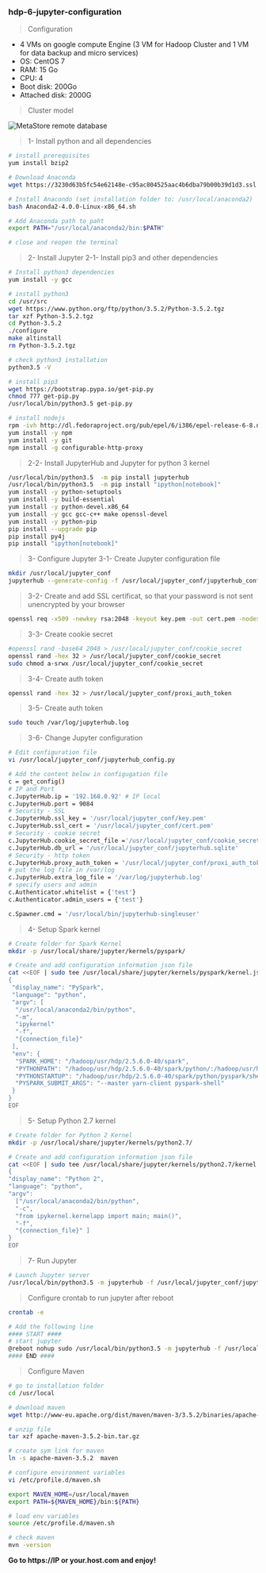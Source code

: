 ### hdp-6-jupyter-configuration

> Configuration
- 4 VMs on google compute Engine (3 VM for Hadoop Cluster and 1 VM for data backup and micro services)
- OS: CentOS 7
- RAM: 15 Go
- CPU: 4
- Boot disk: 200Go
- Attached disk: 2000G

> Cluster model

![MetaStore remote database](https://github.com/gamboabdoulraoufou/hdp-1-host-config/blob/master/img/archi_v2.png)


> 1- Install python and all dependencies
```sh
# install prerequisites
yum install bzip2

# Download Anaconda
wget https://3230d63b5fc54e62148e-c95ac804525aac4b6dba79b00b39d1d3.ssl.cf1.rackcdn.com/Anaconda2-4.0.0-Linux-x86_64.sh

# Install Anacondo (set installation folder to: /usr/local/anaconda2)
bash Anaconda2-4.0.0-Linux-x86_64.sh

# Add Anaconda path to paht
export PATH="/usr/local/anaconda2/bin:$PATH"

# close and reopen the terminal

  ```
  
> 2- Install Jupyter 
> 2-1- Install pip3 and other dependencies
```sh
# Install python3 dependencies
yum install -y gcc

# install python3
cd /usr/src
wget https://www.python.org/ftp/python/3.5.2/Python-3.5.2.tgz
tar xzf Python-3.5.2.tgz
cd Python-3.5.2
./configure
make altinstall
rm Python-3.5.2.tgz

# check python3 installation
python3.5 -V

# install pip3
wget https://bootstrap.pypa.io/get-pip.py
chmod 777 get-pip.py
/usr/local/bin/python3.5 get-pip.py

# install nodejs 
rpm -ivh http://dl.fedoraproject.org/pub/epel/6/i386/epel-release-6-8.noarch.rpm
yum install -y npm
yum install -y git
npm install -g configurable-http-proxy
```

> 2-2- Install JupyterHub and Jupyter for python 3 kernel
```sh
/usr/local/bin/python3.5  -m pip install jupyterhub
/usr/local/bin/python3.5  -m pip install "ipython[notebook]"
yum install -y python-setuptools
yum install -y build-essential
yum install -y python-devel.x86_64
yum install -y gcc gcc-c++ make openssl-devel
yum install -y python-pip
pip install --upgrade pip
pip install py4j
pip install "ipython[notebook]"

```

> 3- Configure Jupyter 
> 3-1- Create Jupyter configuration file
```sh
mkdir /usr/local/jupyter_conf
jupyterhub --generate-config -f /usr/local/jupyter_conf/jupyterhub_config.py

```

> 3-2- Create and add SSL certificat, so that your password is not sent unencrypted by your browser
```sh
openssl req -x509 -newkey rsa:2048 -keyout key.pem -out cert.pem -nodes -days 365

```

> 3-3- Create cookie secret
```sh
#openssl rand -base64 2048 > /usr/local/jupyter_conf/cookie_secret
openssl rand -hex 32 > /usr/local/jupyter_conf/cookie_secret
sudo chmod a-srwx /usr/local/jupyter_conf/cookie_secret

```

> 3-4- Create auth token
```sh
openssl rand -hex 32 > /usr/local/jupyter_conf/proxi_auth_token

```

> 3-5- Create auth token
```sh
sudo touch /var/log/jupyterhub.log

```

> 3-6- Change Jupyter configuration
```sh
# Edit configuration file
vi /usr/local/jupyter_conf/jupyterhub_config.py

# Add the content below in configugation file
c = get_config()
# IP and Port
c.JupyterHub.ip = '192.168.0.92' # IP local
c.JupyterHub.port = 9084
# Security - SSL
c.JupyterHub.ssl_key = '/usr/local/jupyter_conf/key.pem'
c.JupyterHub.ssl_cert = '/usr/local/jupyter_conf/cert.pem'
# Security - cookie secret
c.JupyterHub.cookie_secret_file ='/usr/local/jupyter_conf/cookie_secret'
c.JupyterHub.db_url = '/usr/local/jupyter_conf/jupyterhub.sqlite'
# Security - http token
c.JupyterHub.proxy_auth_token = '/usr/local/jupyter_conf/proxi_auth_token'
# put the log file in /var/log
c.JupyterHub.extra_log_file = '/var/log/jupyterhub.log'
# specify users and admin
c.Authenticator.whitelist = {'test'}
c.Authenticator.admin_users = {'test'}

c.Spawner.cmd = '/usr/local/bin/jupyterhub-singleuser'

```

> 4- Setup Spark kernel
```sh
# Create folder for Spark Kernel
mkdir -p /usr/local/share/jupyter/kernels/pyspark/

# Create and add configuration information json file
cat <<EOF | sudo tee /usr/local/share/jupyter/kernels/pyspark/kernel.json
{
 "display_name": "PySpark",
 "language": "python",
 "argv": [
  "/usr/local/anaconda2/bin/python",
  "-m",
  "ipykernel"
  "-f",
  "{connection_file}"
 ],
 "env": {
  "SPARK_HOME": "/hadoop/usr/hdp/2.5.6.0-40/spark",
  "PYTHONPATH": "/hadoop/usr/hdp/2.5.6.0-40/spark/python/:/hadoop/usr/hdp/2.5.6.0-40/spark/python/lib/py4j-0.9-src.zip",
  "PYTHONSTARTUP": "/hadoop/usr/hdp/2.5.6.0-40/spark/python/pyspark/shell.py",
  "PYSPARK_SUBMIT_ARGS": "--master yarn-client pyspark-shell"
 }
}
EOF

```

> 5- Setup Python 2.7 kernel
```sh
# Create folder for Python 2 Kernel
mkdir -p /usr/local/share/jupyter/kernels/python2.7/

# Create and add configuration information json file
cat <<EOF | sudo tee /usr/local/share/jupyter/kernels/python2.7/kernel.json
{
"display_name": "Python 2", 
"language": "python", 
"argv": 
  ["/usr/local/anaconda2/bin/python", 
  "-c", 
  "from ipykernel.kernelapp import main; main()", 
  "-f", 
  "{connection_file}" ]
}
EOF

```


> 7- Run Jupyter
```sh
# Launch Jupyter server
/usr/local/bin/python3.5 -m jupyterhub -f /usr/local/jupyter_conf/jupyterhub_config.py

```

> Configure crontab to run jupyter after reboot
```sh
crontab -e

# Add the following line
#### START ####
# start jupyter
@reboot nohup sudo /usr/local/bin/python3.5 -m jupyterhub -f /usr/local/jupyter_conf/jupyterhub_config.py &
#### END ####
```

> Configure Maven
```sh
# go to installation folder
cd /usr/local

# download maven
wget http://www-eu.apache.org/dist/maven/maven-3/3.5.2/binaries/apache-maven-3.5.2-bin.tar.gz

# unzip file
tar xzf apache-maven-3.5.2-bin.tar.gz

# create sym link for maven
ln -s apache-maven-3.5.2  maven

# configure environment variables
vi /etc/profile.d/maven.sh

export MAVEN_HOME=/usr/local/maven
export PATH=${MAVEN_HOME}/bin:${PATH}

# load env variables
source /etc/profile.d/maven.sh

# check maven
mvn -version 
```

__Go to https://IP or your.host.com and enjoy!__

